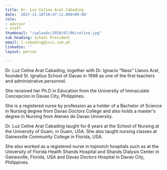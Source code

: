 ```yaml
---
title: Dr. Luz Celine Arat Cabading
date: '2017-11-14T10:47:11.000+00:00'
role:
- advisor
- staff
thumbnail: "/uploads/2020/07/06/celine.jpg"
sub_heading: School President
email: l.cabading@icsi.com.ph
linkedin: ''
layout: person

---
```

Dr. Luz Celine Arat Cabading, together with Dr. Ignacio "Nass" Llanos Arat, founded St. Ignatius School of Davao in 1998 as one of the first teachers and administrative personnel.

She received her Ph.D in Education from the University of Immaculate Concepcion in Davao City, Philippines.

She is a registered nurse by profession as a holder of a Bachelor of Science in Nursing degree from Davao Doctors College and also holds a master's degree in Nursing from Ateneo de Davao University.

Dr. Luz Celine Arat Cabading taught for 6 years at the School of Nursing at the University of Guam, in Guam, USA. She also taught nursing classes at Gainesville Community College in Florida, USA.

She also worked as a registered nurse in topnotch hospitals such as at the University of Florida Health Shands Hospital and Shands Dialysis Center in Gainesville, Florida, USA and Davao Doctors Hospital in Davao City, Philippines.